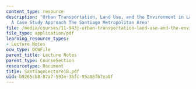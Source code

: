 ```yaml
---
content_type: resource
description: 'Urban Transportation, Land Use, and the Environment in Latin America:
  A Case Study Approach The Santiago Metropolitan Area'
file: /media/courses/11-943j-urban-transportation-land-use-and-the-environment-spring-2002/b9265cb887a7593e36fc95a86fb7ea8f_SantiagoLecture1B.pdf
file_type: application/pdf
learning_resource_types:
- Lecture Notes
ocw_type: OCWFile
parent_title: Lecture Notes
parent_type: CourseSection
resourcetype: Document
title: SantiagoLecture1B.pdf
uid: b9265cb8-87a7-593e-36fc-95a86fb7ea8f
---
```

